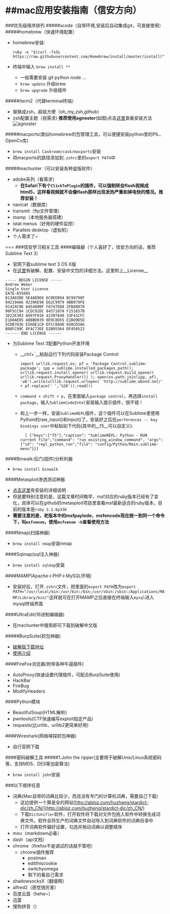 ##mac应用安装指南（信安方向）
===
###优先级降序排列
#####xcode（自带环境,安装后自动集成git，可直接使用）
#####homebrew（快速环境配置）
*	homebrew安装:
	
		ruby -e "$(curl -fsSL https://raw.githubusercontent.com/Homebrew/install/master/install)"
			
*	终端中输入 `brew install **`
	*	一般需要安装 git python node ...
	*	`brew update` 升级brew
	*	`brew upgrade` 升级插件
	
#####iterm2（代替terminal终端）
*	替换成zsh，超级方便（oh_my_zsh,github）
*	zsh配置主题（视需求) __推荐使用agnoster__(如图)点击[这里](http://www.leelour.com/?p=2423)查看安装方法
	![agnoster](https://cloud.githubusercontent.com/assets/2618447/6316862/70f58fb6-ba03-11e4-82c9-c083bf9a6574.png)
	
#####macports(类似homebrew的包管理工具，可以便捷安装python里的PIL、OpenCv库)
* `brew install Caskroom/cask/macports`安装
* 将macports的路径添加到`.zshrc`里的`export PATH`中
	
#####machunter（可以安装各种盗版软件）
*	adobe系列（看需求）
	* **在Safari下有个`ClickToPlugin`的插件，可以强制转会flash视频成html5，这样看视频就不会像flash那样出现发热严重和掉电快的情况。推荐安装！**
*	navicat（数据库）	
*	transmit（ftp文件管理）
*	mamp（本地服务器搭建）
*	istat menus（好用的硬件监控）
*	Parallels desktop（虚拟机）
* 个人需求了~

===
###信安学习相关工具
####编辑器（个人喜好了，信安方向的话，推荐Sublime Text 3）
* 官网下载sublime text 3 OS X版
* 在[这里](http://www.xiumu.org/note/sublime-text-3.shtml)有破解、配置、安装中文包的详细方法。这里附上__License__
```	
----- BEGIN LICENSE -----
Andrew Weber
Single User License
EA7E-855605
813A03DD 5E4AD9E6 6C0EEB94 BC99798F
942194A6 02396E98 E62C9979 4BB979FE
91424C9D A45400BF F6747D88 2FB88078
90F5CC94 1CDC92DC 8457107A F151657B
1D22E383 A997F016 42397640 33F41CFC
E1D0AE85 A0BBD039 0E9C8D55 E1B89D5D
5CDB7036 E56DE1C0 EFCC0840 650CD3A6
B98FC99C 8FAC73EE D2B95564 DF450523
------ END LICENSE ------
```

* 为Sublime Text 3配置Python开发环境
	* __ctrl+`__粘贴运行下列代码安装Package Control
		
		```import urllib.request,os; pf = 'Package Control.sublime-package'; ipp = sublime.installed_packages_path(); urllib.request.install_opener( urllib.request.build_opener( urllib.request.ProxyHandler()) ); open(os.path.join(ipp, pf), 'wb').write(urllib.request.urlopen( 'http://sublime.wbond.net/' + pf.replace(' ','%20')).read())```
	* `command + shift + p`，在里面输入`package control`，再选择`install package`，输入`SublimeCodeIntel`安装输入提示插件，很不错！
	* 和上一步一样，安装`SublimeREPL`插件，这个插件可以在Sublime里使用Python的raw_input()和input()了。安装好之后在`perferences -- key bindings user`中粘贴如下代码(其中的__f5__可以自定义):	
	
			[ {"keys":["f5"],"caption": "SublimeREPL: Python - RUN current file","command": "run_existing_window_command", "args":{"id": "repl_python_run","file": "config/Python/Main.sublime-menu"}}]

####Binwalk:后门(固件)分析利器
* `brew install binwalk`

####Metasploit渗透测试神器
* [点击这里](http://www.freebuf.com/articles/system/36924.html)有安装的详细说明
* 但是要特别注意的是，这篇文章时间略早，msf对应的ruby版本已经有了变化，具体可以在github的metasploit项目里查看msf最新适合的ruby版本，目前的版本是`ruby 2.1.6p336`
* __需要注意的是，老版本中的msfpaylode、msfencode现在统一到同一个命令下，叫`msfvenom`，使用`msfvenom -h`查看使用方法__

####Nmap(扫描神器)
* `brew install nmap`安装nmap

####Sqlmap(sql注入神器)
* `brew install sqlmap`安装


####MAMP(Apache＋PHP＋MySQL环境)
* 安装好后，打开`.zshrc`文件，把里面的`export PATH`改为`export PATH="/usr/local/bin:/usr/bin:/bin:/usr/sbin:/sbin:/Applications/MAMP/Library/bin/"`这样就可在打开MAMP之后直接在终端输入`mysql`进入mysql终端界面

####UItraEdit(16进制编辑器)
* 在machunter中搜索即可下载到破解中文版

#####BurpSuite(抓包神器)
* [破解版下载地址](http://www.freebuf.com/tools/18483.html)
* [使用介绍](http://drops.wooyun.org/tools/1548)


####FireFox浏览器(附带各种牛逼插件)
* AutoProxy(快速设置代理插件，可配合BurpSuite使用)
* HackBar
* FireBug
* ModifyHeaders

####Python模块
* BeautifulSoup(HTML解析)
* pwntools(CTF快速编写exploit指定产品)
* requests(比urllib、urllib2更简单好用)

####Wireshark(网络嗅探抓包神器)
* 自行官网下载

####密码破解工具
#####1.John the ripper(主要用于破解Unix/Linux系统密码等，支持MD5、DES等加密算法)
* `brew install john`安装






				
###以下顺序任意
* 词典(Mac自带的词典比较少，而且没有专门的计算机词典，需要自己下载)
	* 这边提供一个算是全的网站[http://abloz.com/huzheng/stardict-dic/zh_CN/](http://abloz.com/huzheng/stardict-dic/zh_CN/)
	* 下载`DictUnifler`软件，打开软件将下载对文件包拖入软件中转换生成词典文件。软件会将生产的词典文件自动导入到词典软件的词典目录中
	* 打开词典软件偏好设置，勾选并拖动词典以调整顺序
*	mou（markdown必备）
*	dash（api文档）
*	chrome（firefox不是调试的话就不管吧）
	*	chrome插件推荐
		*	postman
		*	editthiscookie
		*	switchyomega
		*	剩下的看自己需求
*	shadowsocksX（翻墙啊）
*	alfred2（感觉很厉害）
*	百度云盘（hehe~）
*	迅雷
*	搜狗拼音（）
